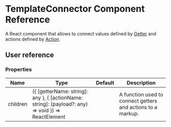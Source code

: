 # TemplateConnector Component Reference

A React component that allows to connect values defined by [Getter](getter.md) and actions defined by [Action](action.md).

## User reference

### Properties

Name | Type | Default | Description
-----|------|---------|------------
children | ({ [getterName: string]: any }, { [actionName: string]: (payload?: any) => void }) => ReactElement | | A function used to connect getters and actions to a markup.
